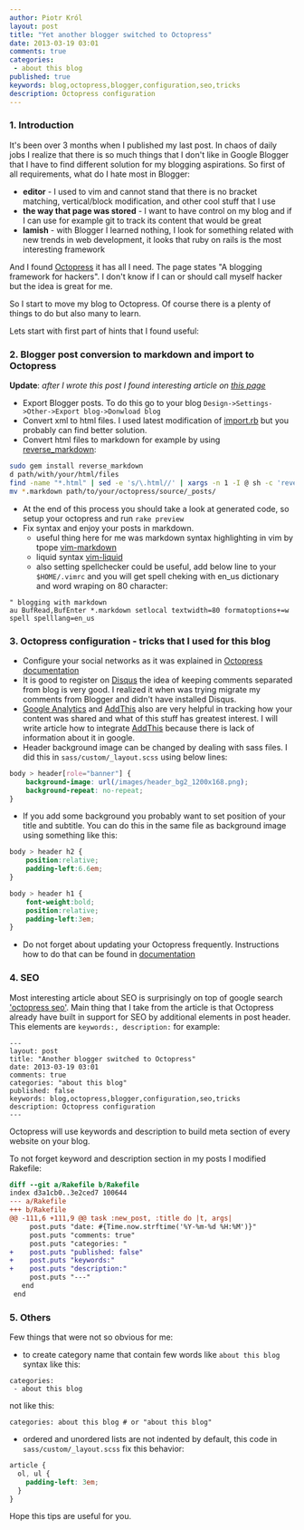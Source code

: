 ```yaml
---
author: Piotr Król
layout: post
title: "Yet another blogger switched to Octopress"
date: 2013-03-19 03:01
comments: true
categories:
 - about this blog
published: true
keywords: blog,octopress,blogger,configuration,seo,tricks
description: Octopress configuration
---
```


### 1. Introduction ###
It's been over 3 months when I published my last post. In chaos of daily jobs I 
realize that there is so much things that I don't like in Google Blogger that I 
have to find different solution for my blogging aspirations. So first of all 
requirements, what do I hate most in Blogger:

   * __editor__ - I used to vim and cannot stand that there is no bracket matching,
vertical/block modification, and other cool stuff that I use
   * __the way that page was stored__ - I want to have control on my blog and if I can 
use for example git to track its content that would be great
   *  __lamish__ - with Blogger I learned nothing, I look for something related with new 
trends in web development, it looks that ruby on rails is the most interesting 
framework

And I found [Octopress](http://octopress.org) it has all I need. The page states 
"A blogging framework for hackers". I don't know if I can or should call myself 
hacker but the idea is great for me.

So I start to move my blog to Octopress. Of course there is a plenty of things 
to do but also many to learn.

Lets start with first part of hints that I found useful:

### 2. Blogger post conversion to markdown and import to Octopress ###
__Update__: _after I wrote this post I found interesting article on [this page](https://github.com/mojombo/jekyll/wiki/blog-migrations)_

* Export Blogger posts. 
To do this go to your blog `Design->Settings->Other->Export blog->Donwload blog`
* Convert xml to html files.
I used latest modification of [import.rb](https://gist.github.com/dnagir/1765496/forks)
but you probably can find better solution.
* Convert html files to markdown for example by using [reverse_markdown](https://github.com/xijo/reverse_markdown):
```bash
sudo gem install reverse_markdown
d path/with/your/html/files
find -name "*.html" | sed -e 's/\.html//' | xargs -n 1 -I @ sh -c 'reverse_markdown @.html > @.markdown'
mv *.markdown path/to/your/octopress/source/_posts/
```
* At the end of this process you should take a look at generated code, so setup 
  your octopress and run `rake preview`
* Fix syntax and enjoy your posts in markdown.
    * useful thing here for me was markdown syntax highlighting in vim by tpope
    [vim-markdown](https://github.com/tpope/vim-markdown)
    * liquid syntax [vim-liquid](https://github.com/tpope/vim-liquid)
    * also setting spellchecker could be useful, add below line to your `$HOME/.vimrc`
    and you will get spell cheking with en_us dictionary and word wraping on 80 
    character:
```
" blogging with markdown
au BufRead,BufEnter *.markdown setlocal textwidth=80 formatoptions+=w spell spelllang=en_us
```
### 3. Octopress configuration - tricks that I used for this blog ###
* Configure your social networks as it was explained in [Octopress documentation](http://octopress.org/docs/configuring)
* It is good to register on [Disqus](http://disqus.com/) the idea of keeping 
comments separated from blog is very good. I realized it when was trying 
migrate my comments from Blogger and didn't have installed Disqus.
* [Google Analytics](http://www.google.com/analytics/) and [AddThis](http://www.addthis.com/)
also are very helpful in tracking how your content was shared and what of this 
stuff has greatest interest. I will write article how to integrate [AddThis](http://www.addthis.com/)
because there is lack of information about it in google.
* Header background image can be changed by dealing with sass files. I did this 
in `sass/custom/_layout.scss` using below lines:
```css
body > header[role="banner"] {
    background-image: url(/images/header_bg2_1200x168.png);
    background-repeat: no-repeat;
}
```
* If you add some background you probably want to set position of your title and 
  subtitle. You can do this in the same file as background image using something 
  like this:
```css
body > header h2 {
    position:relative;
    padding-left:6.6em;
}

body > header h1 {
    font-weight:bold;
    position:relative;
    padding-left:3em;
}
```
* Do not forget about updating your Octopress frequently. Instructions how to do
  that can be found in [documentation](http://octopress.org/docs/updating/)

### 4. SEO ###
Most interesting article about SEO is surprisingly on top of google search ['octopress seo'](http://www.yatishmehta.in/seo-for-octopress).
Main thing that I take from the article is that Octopress already have built in
support for SEO by additional elements in post header. This elements are `keywords:, description:`
for example:
```
---
layout: post
title: "Another blogger switched to Octopress"
date: 2013-03-19 03:01
comments: true
categories: "about this blog"
published: false
keywords: blog,octopress,blogger,configuration,seo,tricks
description: Octopress configuration
---
```
Octopress will use keywords and description to build meta section of every 
website on your blog.

To not forget keyword and description section in my posts I modified Rakefile:
```diff
diff --git a/Rakefile b/Rakefile
index d3a1cb0..3e2ced7 100644
--- a/Rakefile
+++ b/Rakefile
@@ -111,6 +111,9 @@ task :new_post, :title do |t, args|
     post.puts "date: #{Time.now.strftime('%Y-%m-%d %H:%M')}"
     post.puts "comments: true"
     post.puts "categories: "
+    post.puts "published: false"
+    post.puts "keywords:"
+    post.puts "description:"
     post.puts "---"
   end
 end
```

### 5. Others ###
Few things that were not so obvious for me:

* to create category name that contain few words like `about this blog` syntax 
like this:
```
categories:
 - about this blog
```
not like this:
```
categories: about this blog # or "about this blog"
```
* ordered and unordered lists are not indented by default, this code in `sass/custom/_layout.scss`
fix this behavior:
```css
article {
  ol, ul {
    padding-left: 3em;
  }
}
```

Hope this tips are useful for you.
